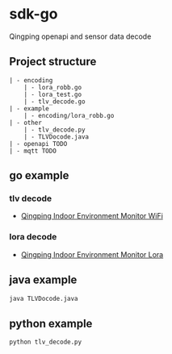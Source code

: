 # sdk-go
Qingping openapi and sensor data decode

## Project structure
```
| - encoding 
    | - lora_robb.go
    | - lora_test.go
    | - tlv_decode.go
| - example
    | - encoding/lora_robb.go
| - other
    | - tlv_decode.py
    | - TLVDocode.java
| - openapi TODO
| - mqtt TODO
```

## go example
### tlv decode
- [Qingping Indoor Environment Monitor WiFi](https://github.com/ClearGrass/sdk-go/blob/main/example/encoding/robb.go)
### lora decode
- [Qingping Indoor Environment Monitor Lora](https://github.com/ClearGrass/sdk-go/blob/main/example/encoding/lora_robb.go)


## java example
```bash
java TLVDocode.java
```
## python example
```bash
python tlv_decode.py
```